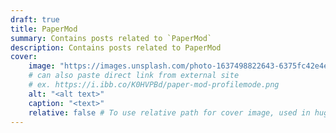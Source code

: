 ```yaml
---
draft: true
title: PaperMod
summary: Contains posts related to `PaperMod`
description: Contains posts related to PaperMod
cover:
    image: "https://images.unsplash.com/photo-1637498822643-6375fc42e4e5?ixlib=rb-1.2.1&ixid=MnwxMjA3fDB8MHxwaG90by1wYWdlfHx8fGVufDB8fHx8&auto=format&fit=crop&w=987&q=80"
    # can also paste direct link from external site
    # ex. https://i.ibb.co/K0HVPBd/paper-mod-profilemode.png
    alt: "<alt text>"
    caption: "<text>"
    relative: false # To use relative path for cover image, used in hugo Page-bundles
---
```

